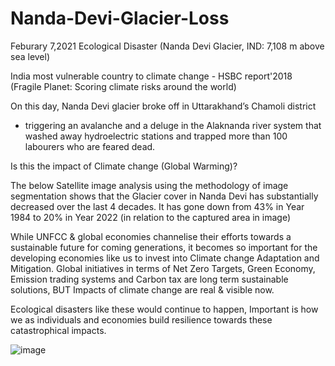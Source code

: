 # Nanda-Devi-Glacier-Loss
Feburary 7,2021 Ecological Disaster (Nanda Devi Glacier, IND: 7,108 m above sea level)

India most vulnerable country to climate change - HSBC report'2018 (Fragile Planet: Scoring climate risks around the world)

On this day, Nanda Devi glacier broke off in Uttarakhand’s Chamoli district
- triggering an avalanche and a deluge in the Alaknanda river system that washed away hydroelectric stations and trapped more than 100 labourers who are feared dead.

Is this the impact of Climate change (Global Warming)?

The below Satellite image analysis using the methodology of image segmentation shows that the Glacier cover in Nanda Devi has substantially decreased over the last 4 decades.
It has gone down from 43% in Year 1984 to 20% in Year 2022 (in relation to the captured area in image)

While UNFCC & global economies channelise their efforts towards a sustainable future for coming generations, it becomes so important for the developing economies like us to invest into Climate change Adaptation and Mitigation.
Global initiatives in terms of Net Zero Targets, Green Economy, Emission trading systems and Carbon tax are long term sustainable solutions, BUT Impacts of climate change are real & visible now.

Ecological disasters like these would continue to happen, Important is how we as individuals and economies build resilience towards these catastrophical impacts.

![image](https://user-images.githubusercontent.com/98158660/155898404-277952f4-a74a-437a-b99b-71953717fe15.png)

